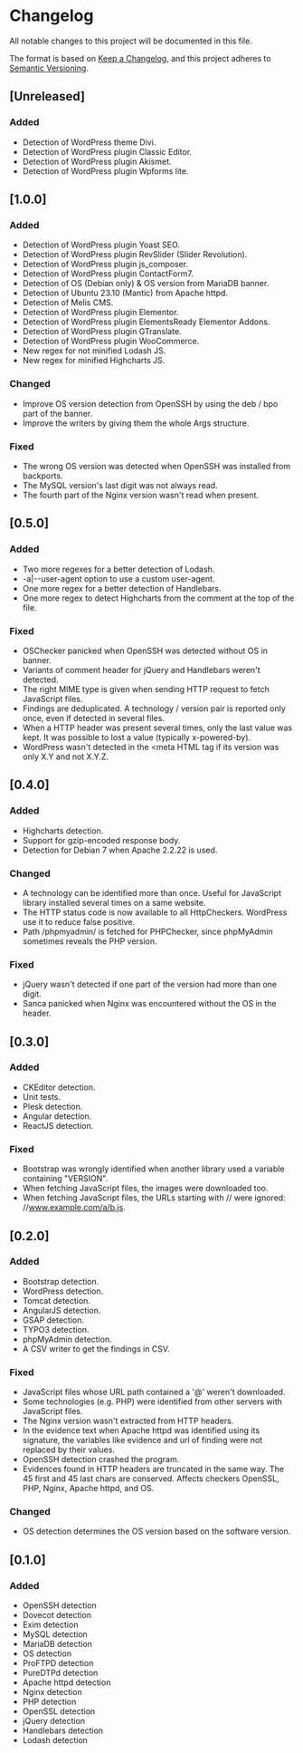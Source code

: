 # Changelog

All notable changes to this project will be documented in this file.

The format is based on [Keep a Changelog](https://keepachangelog.com/en/1.0.0/),
and this project adheres to [Semantic Versioning](https://semver.org/spec/v2.0.0.html).

## [Unreleased]

### Added

- Detection of WordPress theme Divi.
- Detection of WordPress plugin Classic Editor.
- Detection of WordPress plugin Akismet.
- Detection of WordPress plugin Wpforms lite.

## [1.0.0]

### Added

- Detection of WordPress plugin Yoast SEO.
- Detection of WordPress plugin RevSlider (Slider Revolution).
- Detection of WordPress plugin js_composer.
- Detection of WordPress plugin ContactForm7.
- Detection of OS (Debian only) & OS version from MariaDB banner.
- Detection of Ubuntu 23.10 (Mantic) from Apache httpd.
- Detection of Melis CMS.
- Detection of WordPress plugin Elementor.
- Detection of WordPress plugin ElementsReady Elementor Addons.
- Detection of WordPress plugin GTranslate.
- Detection of WordPress plugin WooCommerce.
- New regex for not minified Lodash JS.
- New regex for minified Highcharts JS.

### Changed

- Improve OS version detection from OpenSSH by using the deb / bpo part of the banner.
- Improve the writers by giving them the whole Args structure.

### Fixed

- The wrong OS version was detected when OpenSSH was installed from
  backports.
- The MySQL version's last digit was not always read.
- The fourth part of the Nginx version wasn't read when present.

## [0.5.0]

### Added

- Two more regexes for a better detection of Lodash.
- -a|--user-agent option to use a custom user-agent.
- One more regex for a better detection of Handlebars.
- One more regex to detect Highcharts from the comment at the top of
  the file.

### Fixed

- OSChecker panicked when OpenSSH was detected without OS in banner.
- Variants of comment header for jQuery and Handlebars weren't detected.
- The right MIME type is given when sending HTTP request to fetch JavaScript files.
- Findings are deduplicated. A technology / version pair is reported only once,
  even if detected in several files.
- When a HTTP header was present several times, only the last value was kept. It
  was possible to lost a value (typically x-powered-by).
- WordPress wasn't detected in the <meta HTML tag if its version was only X.Y and
  not X.Y.Z.

## [0.4.0]

### Added

- Highcharts detection.
- Support for gzip-encoded response body.
- Detection for Debian 7 when Apache 2.2.22 is used.

### Changed

- A technology can be identified more than once. Useful for JavaScript
  library installed several times on a same website.
- The HTTP status code is now available to all HttpCheckers. WordPress
  use it to reduce false positive.
- Path /phpmyadmin/ is fetched for PHPChecker, since phpMyAdmin sometimes
  reveals the PHP version.

### Fixed

- jQuery wasn't detected if one part of the version had more than one digit.
- Sanca panicked when Nginx was encountered without the OS in the header.

## [0.3.0]

### Added

- CKEditor detection.
- Unit tests.
- Plesk detection.
- Angular detection.
- ReactJS detection.

### Fixed

- Bootstrap was wrongly identified when another library used a variable containing "VERSION".
- When fetching JavaScript files, the images were downloaded too.
- When fetching JavaScript files, the URLs starting with // were ignored: //www.example.com/a/b.js.

## [0.2.0]

### Added

- Bootstrap detection.
- WordPress detection.
- Tomcat detection.
- AngularJS detection.
- GSAP detection.
- TYPO3 detection.
- phpMyAdmin detection.
- A CSV writer to get the findings in CSV.

### Fixed

- JavaScript files whose URL path contained a '@' weren't downloaded.
- Some technologies (e.g. PHP) were identified from other servers with
  JavaScript files.
- The Nginx version wasn't extracted from HTTP headers.
- In the evidence text when Apache httpd was identified using its signature, the
  variables like evidence and url of finding were not replaced by their values.
- OpenSSH detection crashed the program.
- Evidences found in HTTP headers are truncated in the same way. The 45 first and
  45 last chars are conserved. Affects checkers OpenSSL, PHP, Nginx, Apache httpd,
  and OS.

### Changed

- OS detection determines the OS version based on the software version.

## [0.1.0]

### Added

- OpenSSH detection
- Dovecot detection
- Exim detection
- MySQL detection
- MariaDB detection
- OS detection
- ProFTPD detection
- PureDTPd detection
- Apache httpd detection
- Nginx detection
- PHP detection
- OpenSSL detection
- jQuery detection
- Handlebars detection
- Lodash detection
